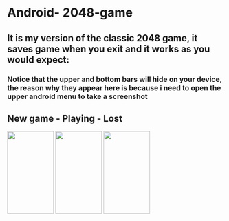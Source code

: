# Android- 2048-game

## It is my version of the classic 2048 game, it saves game when you exit and it works as you would expect:

### Notice that the upper and bottom bars will hide on your device, the reason why they appear here is because i need to open the upper android menu to take a screenshot


## New game  -  Playing  -  Lost
<img src="https://i.gyazo.com/8f92979e041b5dc9e90e769edf135a1a.png" width=108 height="192"/> <img src="https://i.gyazo.com/728f8b9a2dcf225f4ffa574b46efb8ef.png" width=108 height="192"/> <img src="https://i.gyazo.com/728f8b9a2dcf225f4ffa574b46efb8ef.png" width=108 height="192"/>

